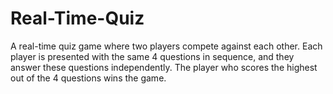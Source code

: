 # Real-Time-Quiz
A real-time quiz game where two players compete against each other. Each player is presented with the same 4 questions in sequence, and they answer these questions independently. The player who scores the highest out of the 4 questions wins the game.
